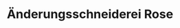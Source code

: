 ---
title: "Änderungsschneiderei Rose"
url: /magstadt/aenderungsschneiderei-rose/
shop: Kleidung
---